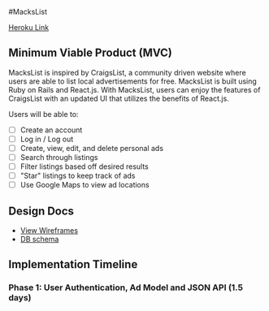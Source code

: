 #MacksList

[Heroku Link][MacksList]

[MacksList]: http://herokuapp.com

## Minimum Viable Product (MVC)

MacksList is inspired by CraigsList, a community driven website where users are able to list local advertisements for free. MacksList is built using Ruby on Rails and React.js. With MacksList, users can enjoy the features of CraigsList with an updated UI that utilizes the benefits of React.js.

Users will be able to:

- [ ] Create an account
- [ ] Log in / Log out
- [ ] Create, view, edit, and delete personal ads
- [ ] Search through listings
- [ ] Filter listings based off desired results
- [ ] "Star" listings to keep track of ads
- [ ] Use Google Maps to view ad locations

## Design Docs
* [View Wireframes][view]
* [DB schema][schema]

[view]: ./docs/views.md
[schema]: ./docs/schema.md

## Implementation Timeline

### Phase 1: User Authentication, Ad Model and JSON API (1.5 days)
